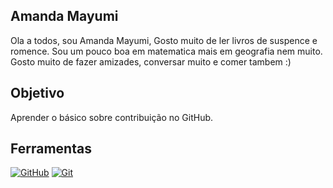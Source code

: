 ## Amanda Mayumi
Ola a todos, sou Amanda Mayumi, 
Gosto muito de ler livros de suspence e romence. 
Sou um pouco boa em matematica mais em geografia nem muito. 
Gosto muito de fazer amizades, conversar muito e comer tambem :)

## Objetivo
Aprender o básico sobre contribuição no GitHub.

## Ferramentas
[![GitHub](https://img.shields.io/badge/GitHub-000?style=for-the-badge&logo=github&logoColor=30A3DC)](https://docs.github.com/)
[![Git](https://img.shields.io/badge/Git-000?style=for-the-badge&logo=git&logoColor=E94D5F)](https://git-scm.com/doc) 
